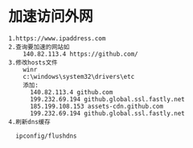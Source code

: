 <!--
 * @Author: liuZiHao Nero
 * @Github: https://github.com/nero90011
 * @E-mail: 601412402@qq.com
 * @Company: myself
 * @Date: 2020-03-12 17:20:40
 * @LastEditTime: 2020-03-12 17:32:47
 * @LastEditors: Do not edit
 * @Description: 
 -->
# 加速访问外网

    1.https://www.ipaddress.com
    2.查询要加速的网站如
        140.82.113.4 https://github.com/
    3.修改hosts文件
        winr
        c:\windows\system32\drivers\etc
        添加:
          140.82.113.4 github.com  
          199.232.69.194 github.global.ssl.fastly.net
          185.199.108.153 assets-cdn.github.com
          199.232.69.194 github.global.ssl.fastly.net
    4.刷新dns缓存
    
      ipconfig/flushdns